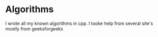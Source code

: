 # Algorithms

I wrote all my known algorithms in cpp. I tooke help from several site's mostly from geeksforgeeks

